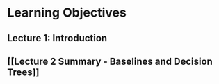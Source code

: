 # Learning Objectives
## Lecture 1: Introduction
## [[Lecture 2 Summary - Baselines and Decision Trees]]